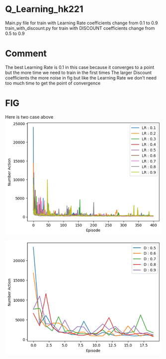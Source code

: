# Q_Learning_hk221

Main.py file for train with Learning Rate coefficients change from 0.1 to 0.9
train_with_discount.py for train with DISCOUNT coefficients change from 0.5 to 0.9

# Comment 
The best Learning Rate is 0.1 in this case because it converges to a point but the more time we need to train in the first times 
The larger Discount coefficients the more noise in fig but like the Learning Rate we don't need too much time to get the point of convergence 

# FIG
Here is two case above
![Image](/fig/Action.png)

![Image](/fig_discount/Action.png)

